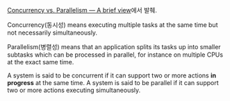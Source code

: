 
[Concurrency vs. Parallelism — A brief view](https://medium.com/@itIsMadhavan/concurrency-vs-parallelism-a-brief-review-b337c8dac350)에서 발췌.

Concurrency(동시성) means executing multiple tasks at the same time but not necessarily simultaneously.

Parallelism(병렬성) means that an application splits its tasks up into smaller subtasks which can be processed in parallel, for instance on multiple CPUs at the exact same time.

A system is said to be concurrent if it can support two or more actions **in progress** at the same time. A system is said to be parallel if it can support two or more actions executing simultaneously.

